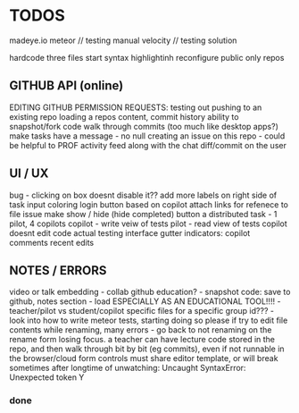 TODOS
=====

madeye.io meteor // testing manual velocity // testing solution

hardcode three files
start syntax highlightinh
reconfigure public only repos

## GITHUB API (online)

EDITING GITHUB PERMISSION REQUESTS:
testing out pushing to an existing repo
loading a repos content, commit history
ability to snapshot/fork code
walk through commits (too much like desktop apps?)
make tasks have a message - no null
creating an issue on this repo - could be helpful to PROF
activity feed along with the chat
diff/commit on the user

## UI / UX

bug - clicking on box doesnt disable it??
add more labels on right side of task input
coloring login button based on copilot
attach links for refenece to file issue
make show / hide (hide completed) button
a distributed task - 1 pilot, 4 copilots
copilot - write veiw of tests
pilot - read view of tests
copilot doesnt edit code
actual testing interface
gutter indicators:
    copilot comments
    recent edits

## NOTES / ERRORS

video or talk embedding - collab github education? - snapshot code: save to
github, notes section - load ESPECIALLY AS AN EDUCATIONAL TOOL!!!! -
teacher/pilot vs student/copilot specific files for a specific group id??? -
look into how to write meteor tests, starting doing so please if try to edit
file contents while renaming, many errors - go back to not renaming on the
rename form losing focus. a teacher can have lecture code stored in the repo,
and then walk through bit by bit (eg commits), even if not runnable in the
browser/cloud form controls must share editor template, or will break sometimes
after longtime of unwatching: Uncaught SyntaxError: Unexpected token Y

### done

<!--
change template based on roles
making the task items more usable
conflict with sharejs and docs??? renaming to files
probably something to do with using autopublish
removing login with email (just github)
have a link to rename or edit the project files...
looking at roles, changing editing profiles
make login info pop to the left | align it right
deleting and renaming button (NOW DOES) work
chat: only show initials for briefness?
github integration
make message box look nicer
remove autopublish, p/s specific datasets
have partially curved border, lower ace
make prompt to open new file on close
color rename/delete buttons on hover
if no files yet, say clicknew in list
squash preforked git history
make the chat list nicer
insert a better glyph for the current file
make settings panel info boex success?
tabbed user interface - elseif in meteor?
or rather how to do some routing in meteor
clicking on a file should go to edit tab
just make rename field focus a function
when make a newfile, autofocus rename
autofocus namefield on rename
clean up css duplication rules
option to pick roles
basic roles management
-->
